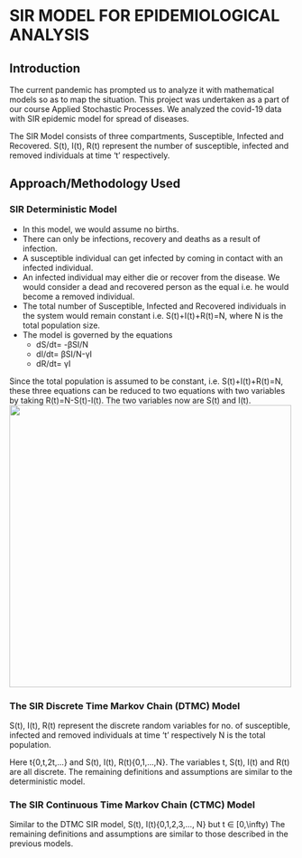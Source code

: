 # SIR MODEL FOR EPIDEMIOLOGICAL ANALYSIS

## Introduction

The current pandemic has prompted us to analyze it with mathematical models so as to map the situation. This project was undertaken as a part of our course Applied Stochastic Processes.
We analyzed the covid-19 data with SIR epidemic model for spread of diseases.

The SIR Model consists of three compartments, Susceptible, Infected and Recovered. S(t), I(t), R(t) represent the number of susceptible, 
infected and removed individuals at time ‘t’ respectively. 

## Approach/Methodology Used

### SIR Deterministic Model
* In this model, we would assume no births. 
* There can only be infections, recovery and deaths as a result of infection. 
* A susceptible individual can get infected by coming in contact with an infected individual. 
* An infected individual may either die or recover from the disease. We would consider a dead and recovered person as the equal i.e. he would become a removed individual. 
* The total number of Susceptible, Infected and Recovered individuals in the system would remain constant i.e.  S(t)+I(t)+R(t)=N, 
where N is the total population size.
* The model is governed by the equations
  * dS/dt= -&beta;SI/N
  * dI/dt= &beta;SI/N-&gamma;I
  * dR/dt= &gamma;I
  
Since the total population is assumed to be constant, i.e. S(t)+I(t)+R(t)=N, these three equations can be reduced to two equations with two variables by taking R(t)=N-S(t)-I(t). The two variables now are S(t) and I(t). 
<img src="https://www.lewuathe.com/assets/img/posts/2020-03-11-covid-19-dynamics-with-sir-model/sir.png" width=500>

###  The SIR Discrete Time Markov Chain (DTMC) Model
S(t), I(t), R(t) represent the discrete random variables for no. of susceptible, infected and removed individuals at time ‘t’ respectively
N is the total population.

Here t{0,t,2t,...} and  S(t), I(t), R(t){0,1,...,N}. The variables t, S(t), I(t) and R(t) are all discrete. The remaining definitions and assumptions are similar to the deterministic model.

### The SIR Continuous Time Markov Chain (CTMC) Model
Similar to the DTMC SIR model, S(t), I(t){0,1,2,3,..., N} but t &in; [0,\infty) 
The remaining definitions and assumptions are similar to those described in the previous models.





